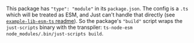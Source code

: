 This package has `"type": "module"` in its `package.json`. The config is a `.ts` which will be treated as ESM, and Just can't handle that directly (see [`example-lib-esm-ts` readme](../example-lib-esm-ts/README.md)). So the package's `"build"` script wraps the `just-scripts` binary with the transpiler: `ts-node-esm node_modules/.bin/just-scripts build`.
